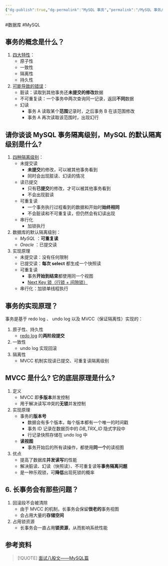 ```yaml
---
{"dg-publish":true,"dg-permalink":"MySQL 事务","permalink":"/MySQL 事务/"}
---
```



#数据库 #MySQL 

## 事务的概念是什么？

1. [四大特性](obsidian://open?vault=%E7%AC%94%E8%AE%B0&file=src%2Fconcept%2F%E4%BA%8B%E5%8A%A1)：
	- 原子性
	- 一致性
	- 隔离性
	- 持久性
2. [可能导致的错误](obsidian://open?vault=%E7%AC%94%E8%AE%B0&file=src%2Funarchived%2FMySQL%20%E4%BA%8B%E5%8A%A1%E5%AF%BC%E8%87%B4%E7%9A%84%E9%94%99%E8%AF%AF)：
	- 脏读：读取到其他事务还**未提交的修改**数据
	- 不可重复读：一个事务中两次查询同一记录，返回**不同**数据
	- 幻读
		- 事务 A 读取某个**范围**记录时，之后事务 B 在该范围修改
		- 事务 A 再次读取该范围时，出现幻行

## 请你谈谈 MySQL 事务隔离级别，MySQL 的默认隔离级别是什么?

1. [四种隔离级别](obsidian://open?vault=%E7%AC%94%E8%AE%B0&file=src%2Funarchived%2FMySQL%20%E4%BA%8B%E5%8A%A1)：
	- 未提交读
		- **未提交**的修改，可以被其他事务看到
		- 同时会出现脏读、幻读的情况
	- 读已提交
		- 只有**已提交**的修改，才可以被其他事务看到
		- 不会出现脏读
	- 可重复读
		- 一个事务执行过程看到的数据和开始时**始终相同**
		- 不会脏读和不可重复读，但仍然会有幻读出现
	- 串行化
		- 加锁执行
2. 数据库的默认隔离级别：
	- *MySQL* ：**可重复读**
	- *Oracle* ：已提交读
3. 实现原理
	- 未提交读：没有任何限制
	- 已提交读：**每次 select** 都生成一个快照读
	- 可重复读
		- 事务**开始到结束**都使用同一个视图
		- [ Next Key 锁（行锁 + 间隙锁）](obsidian://open?vault=%E7%AC%94%E8%AE%B0&file=src%2Funarchived%2FMySQL%20%E6%98%AF%E5%A6%82%E4%BD%95%E8%A7%A3%E5%86%B3%E5%B9%BB%E8%AF%BB%E7%9A%84%EF%BC%9F)
	- 串行化：加锁单线程执行

## 事务的实现原理？

事务是基于 redo log 、 undo log 以及 MVCC（保证隔离性）实现的：
1. 原子性、持久性
	- [redo log](obsidian://open?vault=%E7%AC%94%E8%AE%B0&file=src%2Funarchived%2FMySQL%20%E6%97%A5%E5%BF%97)  的**两阶段提交**
2. 一致性
	- undo log 实现回滚
3. 隔离性
	- MVCC 机制实现读已提交、可重复读隔离级别

## MVCC 是什么? 它的底层原理是什么?

1. 定义
	- MVCC 即**多版本**并发控制
	- 用于解决读写冲突的**无锁**并发控制
2. 实现原理
	- 事务的**版本号**
		- 数据会有多个版本，每个版本都有一个唯一的时间戳
		- 事务 ID 记录在数据页中的 *DB_TRX_ID* 隐式字段中
		- 行记录快照存储在 undo log 中
	- **读视图**
		- 事务开始后的所有读操作，都使用**同一个**的读视图
3. 优点
	- 提高了数据库**并发读写**的性能
	- 解决脏读、幻读（快照读）、不可重复读等**事务隔离问题**
	- 是一种乐观锁，可**降低**出现死锁的概率
	
## 6. 长事务会有那些问题？

1. 回滚段不会被清除
	- 由于 MVCC 的机制，长事务会保留**很老的**事务视图
	- 会占用大量的**存储空间**
2. 占用锁资源
	- 长事务会一直占用**锁资源**，从而影响系统性能

## 参考资料

> [!QUOTE] 
> [面试八股文——MySQL篇](https://zhuanlan.zhihu.com/p/422357431)